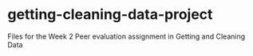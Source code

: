 getting-cleaning-data-project
=============================

Files for the Week 2 Peer evaluation assignment in Getting and Cleaning Data
